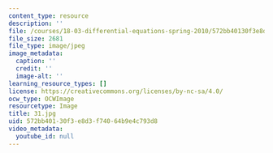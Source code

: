 ```yaml
---
content_type: resource
description: ''
file: /courses/18-03-differential-equations-spring-2010/572bb40130f3e8d3f74064b9e4c793d8_31.jpg
file_size: 2681
file_type: image/jpeg
image_metadata:
  caption: ''
  credit: ''
  image-alt: ''
learning_resource_types: []
license: https://creativecommons.org/licenses/by-nc-sa/4.0/
ocw_type: OCWImage
resourcetype: Image
title: 31.jpg
uid: 572bb401-30f3-e8d3-f740-64b9e4c793d8
video_metadata:
  youtube_id: null
---
```

